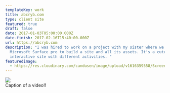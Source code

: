 ```yaml
---
templateKey: work
title: abcryb.com
type: client site
featured: true
draft: false
date: 2017-01-03T05:00:00.000Z
date-finish: 2017-02-16T15:40:00.000Z
url: https://abcryb.com
description: "I was hired to work on a project with my sister where we used the
  Microsoft Surface pro to build a site and all its assets. It's a cute little
  interactive site with different activities. "
featuredimage:
  - https://res.cloudinary.com/candusen/image/upload/v1616359558/Screen_Shot_2021-03-21_at_4.45.36_PM_mp7sgu.png
---
```

<div class='imgcaption'><img src=https://res.cloudinary.com/candusen/video/upload/v1621270739/abcryb-vid_wiebhc.mp4></img><div class='caption'>Caption of a video!!</div></div>